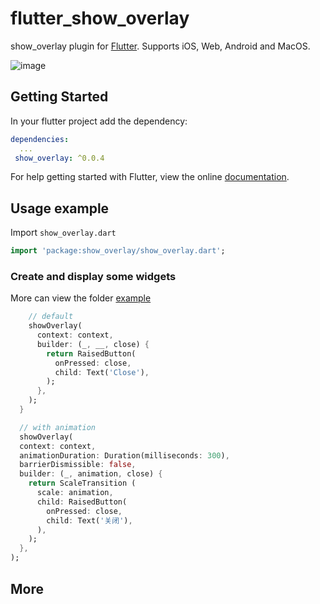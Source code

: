 # flutter_show_overlay

show_overlay plugin for [Flutter](https://flutter.io).
Supports iOS, Web, Android and MacOS.

![image](https://github.com/yinxulai/flutter_show_overlay/blob/master/example/snapshot.gif)

## Getting Started

In your flutter project add the dependency:

```yml
dependencies:
  ...
 show_overlay: ^0.0.4
```

For help getting started with Flutter, view the online
[documentation](https://flutter.io/).

## Usage example

Import `show_overlay.dart`

```dart
import 'package:show_overlay/show_overlay.dart';
```

### Create and display some widgets

More can view the folder [example](https://github.com/yinxulai/flutter_show_overlay/tree/master/example)

```dart
    // default
    showOverlay(
      context: context,
      builder: (_, __, close) {
        return RaisedButton(
          onPressed: close,
          child: Text('Close'),
        );
      },
    );
  }

  // with animation
  showOverlay(
  context: context,
  animationDuration: Duration(milliseconds: 300),
  barrierDismissible: false,
  builder: (_, animation, close) {
    return ScaleTransition (
      scale: animation,
      child: RaisedButton(
        onPressed: close,
        child: Text('关闭'),
      ),
    );
  },
);
```



## More
